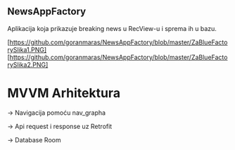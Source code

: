 ## NewsAppFactory

Aplikacija koja prikazuje breaking news u RecView-u i sprema ih u bazu.

[https://github.com/goranmaras/NewsAppFactory/blob/master/ZaBlueFactorySlika1.PNG]
[https://github.com/goranmaras/NewsAppFactory/blob/master/ZaBlueFactorySlika2.PNG]

# MVVM Arhitektura

-> Navigacija pomoću nav_grapha

-> Api request i response uz Retrofit

-> Database Room 
